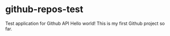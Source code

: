 # github-repos-test
Test application for Github API
Hello world!
This is my first Github project so far.
